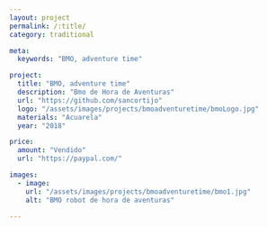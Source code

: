 ```yaml
---
layout: project
permalink: /:title/
category: traditional

meta:
  keywords: "BMO, adventure time"

project:
  title: "BMO, adventure time"
  description: "Bmo de Hora de Aventuras"
  url: "https://github.com/sancortijo"
  logo: "/assets/images/projects/bmoadventuretime/bmoLogo.jpg"
  materials: "Acuarela"
  year: "2018"

price:
  amount: "Vendido"
  url: "https://paypal.com/"

images:
  - image:
    url: "/assets/images/projects/bmoadventuretime/bmo1.jpg"
    alt: "BMO robot de hora de aventuras"

---
```

